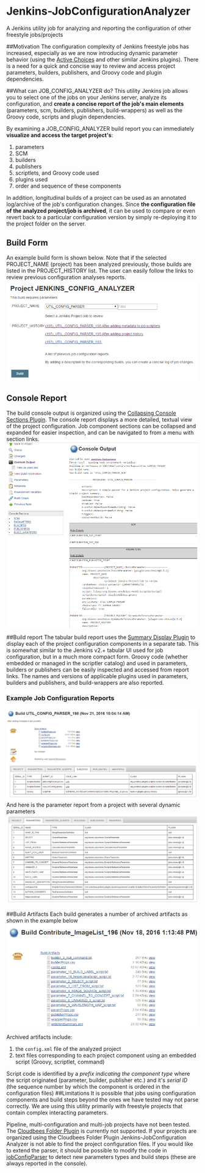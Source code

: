 # Jenkins-JobConfigurationAnalyzer
A Jenkins utility job for analyzing and reporting the configuration of other freestyle jobs/projects

##Motivation
The configuration complexity of Jenkins freestyle jobs has increased, especially as we are now introducing dynamic parameter 
behavior (using the [Active Choices](https://wiki.jenkins-ci.org/display/JENKINS/Active+Choices+Plugin) and other similar Jenkins plugins).
There is a need for a quick and concise way to review and access project parameters, builders, publishers, and Groovy code and plugin dependencies.

##What can JOB_CONFIG_ANALYZER do?
This utility Jenkins job allows you to select one of the jobs on your Jenkins server, analyze its configuration, and **create a concise report of the job's main elements** (parameters, scm, builders, publishers, build-wrappers) as well as the Groovy code, scripts and plugin dependencies.

By examining a JOB_CONFIG_ANALYZER build report you can immediately **visualize and access the target project's**:

1. parameters
2. SCM
3. builders
4. publishers
5. scriptlets, and Groovy code used
6. plugins used 
7. order and sequence of these components

In addition, longitudinal builds of a project can be used as an annotated log/archive of the job's configuration changes. 
Since **the configuration file of the analyzed project/job is archived**, it can be used to compare or even revert back to a particular configuration version by simply re-deploying it to the project folder on the server.

## Build Form
An example build form is shown below. Note that if the selected PROJECT_NAME (project) has been analyzed previously, those builds are listed in the PROJECT_HISTORY list.
The user can easily follow the links to review previous configuration analyses reports.
![Build Form](./userContent/assets/images/BuildForm.png?raw=true "Build Form")

## Console Report
The build console output is organized using the [Collapsing Console Sections Plugin](https://wiki.jenkins-ci.org/display/JENKINS/Collapsing+Console+Sections+Plugin). 
The console report displays a more detailed, textual view of the project configuration. Job component sections can be collapsed and expanded for easier inspection, and can be navigated to from a menu with section links.
![Console Report](./userContent/assets/images/ConsoleReport.png?raw=true "Console Report")

##Build report
The tabular build report uses the [Summary Display Plugin](https://wiki.jenkins-ci.org/display/JENKINS/Summary+Display+Plugin) to display each of the project configuration components in a separate tab.
This is somewhat similar to the Jenkins v2.+ tabular UI used for job configuration, but in a much more compact form.
Groovy code (whether embedded or managed in the scriptler catalog) and used in parameters, builders or publishers can be easily inspected and accessed from report links.
The names and versions of applicable plugins used in parameters, builders and publishers, and build-wrappers are also reported.

### Example Job Configuration Reports
![Example Report](./userContent/assets/images/ExampleReport.png?raw=true "example Report")
And here is the parameter report from a project with several dynamic parameters
![example Complex Param Report](./userContent/assets/images/ExampleReportComplexParam.png?raw=true "example Complex Param Report")

##Build Artifacts
Each build generates a number of archived artifacts as shown in the example below
![Build Artifacts](./userContent/assets/images/BuildArtifacts.png?raw=true "Build Artifacts")

Archived artifacts include:

1. the `config.xml` file of the analyzed project
2. text files corresponding to each project component using an embedded script (Groovy, scriptlet, command)

Script code is identified by a *prefix indicating the component type* where the script originated (parameter, builder, publisher etc.) and it's *serial ID* (the sequence number by which the component is ordered in the configuration files)
##Limitations
It is possible that jobs using configuration components and build steps beyond the ones we have tested may not parse correctly.
We are using this utility primarily with freestyle projects that contain complex interacting parameters. 

Pipeline, multi-configuration and multi-job projects have not been tested.
The [Cloudbees Folder Plugin](https://wiki.jenkins-ci.org/display/JENKINS/CloudBees+Folders+Plugin) is currently not supported. If your projects are organized using the Cloudbees Folder Plugin Jenkins-JobConfiguration Analyzer is not able to find the project configuration files.
If you would like to extend the parser, it should be possible to modify the code in [jobConfigParser](./scriptler/scripts/jobConfigParser.groovy) to detect new parameters types and build steps (these are always reported in the console).


